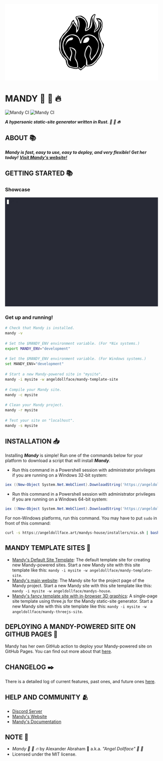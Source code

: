 <p align="center">
 <img src="/assets/banner/banner.png"/>
</p>

# MANDY :rocket: :pill: :fire:

![Mandy CI](https://github.com/angeldollface/mandy/actions/workflows/rust.yml/badge.svg)
![Mandy CI](https://github.com/angeldollface/mandy/actions/workflows/release.yml/badge.svg)

***A hypersonic static-site generator written in Rust. :rocket: :pill: :fire:***

## ABOUT :books:

***Mandy is fast, easy to use, easy to deploy, and very flexible! Get her today!***
***[Visit Mandy's website!](https://angeldollface.art/mandys-house)***

## GETTING STARTED :books:

### Showcase

<p align="center">
 <img src="/assets/showcase/showcase.gif"/>
</p>

### Get up and running!

```bash
# Check that Mandy is installed.
mandy -v

# Set the $MANDY_ENV environment variable. (For *Nix systems.)
export MANDY_ENV="development"

# Set the $MANDY_ENV environment variable. (For Windows systems.)
set MANDY_ENV="development"

# Start a new Mandy-powered site in "mysite".
mandy -i mysite -w angeldollface/mandy-template-site

# Compile your Mandy site.
mandy -c mysite

# Clean your Mandy project.
mandy -r mysite

# Test your site on "localhost".
mandy -s mysite
```

## INSTALLATION :inbox_tray:

Installing ***Mandy*** is simple! Run one of the commands below for your platform to download a script that will install ***Mandy***.

- Run this command in a Powershell session with administrator privileges if you are running on a Windows 32-bit system:

```Powershell
iex ((New-Object System.Net.WebClient).DownloadString('https://angeldollface.art/mandys-house/installers/win_32.ps1'))
```

- Run this command in a Powershell session with administrator privileges if you are running on a Windows 64-bit system:

```Powershell
iex ((New-Object System.Net.WebClient).DownloadString('https://angeldollface.art/mandys-house/installers/win_64.ps1'))
```

For non-Windows platforms, run this command. You may have to put `sudo` in front of this command:

```bash
curl -s https://angeldollface.art/mandys-house/installers/nix.sh | bash -s
```

## MANDY TEMPLATE SITES :art:

- [Mandy's Default Site Template](https://github.com/angeldollface/mandy-template-site): The default template site for creating new Mandy-powered sites. Start a new Mandy site with this site template like this: `mandy -i mysite -w angeldollface/mandy-template-site`.
- [Mandy's main website](https://github.com/angeldollface/mandys-house): The Mandy site for the project page of the Mandy project. Start a new Mandy site with this site template like this: `mandy -i mysite -w angeldollface/mandys-house`.
- [Mandy's fancy template site with in-browser 3D graphics](https://github.com/angeldollface/mandy-threejs-site): A single-page site template using three.js for the Mandy static-site generator. Start a new Mandy site with this site template like this: `mandy -i mysite -w angeldollface/mandy-threejs-site`.

## DEPLOYING A MANDY-POWERED SITE ON GITHUB PAGES :rocket:

Mandy has her own GitHub action to deploy your Mandy-powered site on GitHub Pages. You can find out more about that [here](https://github.com/angeldollface/mandy-github-action).

## CHANGELOG :black_nib:

There is a detailed log of current features, past ones, and future ones [here](https://angeldollface.art/mandys-house/content/releases/).

## HELP AND COMMUNITY :people_hugging:

- [Discord Server](https://discord.gg/VR7eZFrf)
- [Mandy's Website](https://angeldollface.art/mandys-house)
- [Mandy's Documentation](https://angeldollface.art/mandys-house/content/documentation/)

## NOTE :scroll:

- *Mandy :rocket: :pill: :fire:* by Alexander Abraham :black_heart: a.k.a. *"Angel Dollface" :dolls: :ribbon:*
- Licensed under the MIT license.
